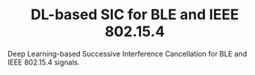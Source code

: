 <div align="center">

# DL-based SIC for BLE and IEEE 802.15.4

</div>

Deep Learning-based Successive Interference Cancellation for BLE and IEEE 802.15.4 signals.

